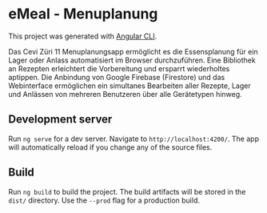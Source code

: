 # eMeal - Menuplanung

This project was generated with [Angular CLI](https://github.com/angular/angular-cli).

Das Cevi Züri 11 Menuplanungsapp ermöglicht es die Essensplanung für ein Lager oder Anlass automatisiert im Browser durchzuführen. Eine Bibliothek an Rezepten erleichtert die Vorbereitung und ersparrt wiederholtes aptippen.  Die Anbindung von Google Firebase (Firestore) und das Webinterface ermöglichen ein simultanes Bearbeiten aller Rezepte, Lager und Anlässen von mehreren Benutzeren über alle Gerätetypen hinweg.

## Development server

Run `ng serve` for a dev server. Navigate to `http://localhost:4200/`. The app will automatically reload if you change any of the source files.

## Build

Run `ng build` to build the project. The build artifacts will be stored in the `dist/` directory. Use the `--prod` flag for a production build.
